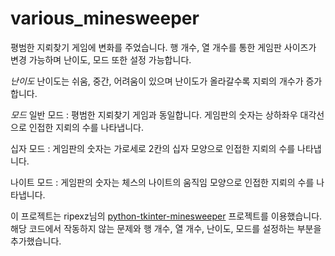 # various_minesweeper

평범한 지뢰찾기 게임에 변화를 주었습니다.
행 개수, 열 개수를 통한 게임판 사이즈가 변경 가능하며
난이도, 모드 또한 설정 가능합니다.

*난이도* 
난이도는 쉬움, 중간, 어려움이 있으며
난이도가 올라갈수록 지뢰의 개수가 증가합니다.

*모드*
일반 모드 : 평범한 지뢰찾기 게임과 동일합니다. 게임판의 숫자는 상하좌우 대각선으로 인접한 지뢰의 수를 나타냅니다.

십자 모드 : 게임판의 숫자는 가로세로 2칸의 십자 모양으로 인접한 지뢰의 수를 나타냅니다.

나이트 모드 : 게임판의 숫자는 체스의 나이트의 움직임 모양으로 인접한 지뢰의 수를 나타냅니다.

이 프로젝트는 ripexz님의 [python-tkinter-minesweeper](https://github.com/ripexz/python-tkinter-minesweeper) 프로젝트를 이용했습니다.
해당 코드에서 작동하지 않는 문제와 행 개수, 열 개수, 난이도, 모드를 설정하는 부분을 추가했습니다.
